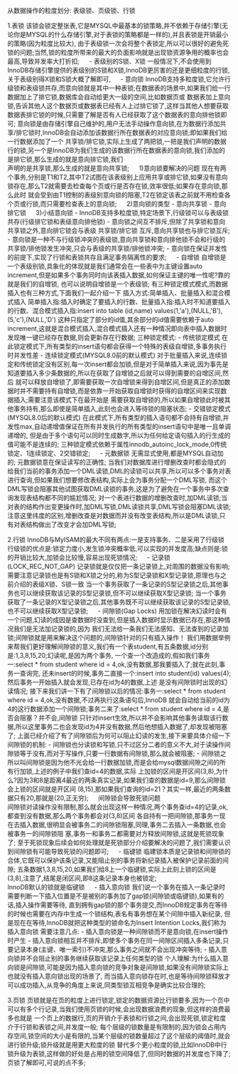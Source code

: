 从数据操作的粒度划分: 表级锁、页级锁、行锁

1.表锁
    该锁会锁定整张表,它是MYSQL中最基本的锁策略,并不依赖于存储引擎(无论你是MYSQL的什么存储引擎,对于表锁的策略都是一样的),并且表锁是开销最小的策略(因为粒度比较大),
  由于表级锁一次会将整个表锁定,所以可以很好的避免死锁的问题;当然,锁的粒度所带来的最大的负面影响就是出现锁资源争用的概率也会最高,导致并发率大打折扣;
　
    - 表级别的S锁、X锁
        一般情况下,不会使用到InnoDB存储引擎提供的表级别的S锁和X锁,InnoDB更厉害的还是更细粒度的行锁,关于表级别得X锁和S锁大概了解即可,[](/pdf/第15章_锁.pdf)
　
    - 意向锁
        InnoDB支持多粒度锁,它允许行级锁和表级锁共存,而意向锁就是其中一种表锁;在数据表的场景中,如果我们给一行数据加上了排它锁,数据库会自动给更大一级的空间,比如数据页或
      数据表加上意向锁,告诉其他人这个数据页或数据表已经有人上过排它锁了,这样当其他人想要获取数据表排它锁的时候,只需要了解是否有人已经获取了这个数据表的意向排他锁即可;
        意向锁是由存储引擎自己维护的,用户无法手动操作意向锁,在为数据行添加共享/排它锁时,InnoDB会自动添加该数据行所在数据表的对应意向锁;即如果我们给一行数据添加了一个
      共享锁/排它锁,实际上生成了两把锁,一把是我们声明的数据行的锁,另一个是InnoDB为我们生成的该数据行所在数据表的意向锁,我们添加的是排它锁,那么生成的就是意向排它锁,我们  
      声明的是共享锁,那么生成的就是意向共享锁;
　
      1)意向锁要解决的问题 
        现在有两个事务,分别是T1和T2,其中T2试图在该表级别上应用共享或排它锁,如果没有意向锁存在,那么T2就需要去检查每个页或行是否存在锁,效率很低;如果存在意向锁,那么此时
      就会受到由T1控制的表级别意向锁的阻塞,T2在锁定该表之前就不用检查各个页或行锁,而只需要检查表上的意向锁;
　
      2)意向锁的类型
         - 意向共享锁
         - 意向排它锁
　
      3)小结意向锁
         - InnoDB支持多粒度锁,特定场景下,行级锁可以与表级锁共存(行级排它锁和表级意向排他锁)
         - 意向锁之间互不排斥,但除了共享锁和意向共享锁之外,意向排它锁会与表级 共享锁/排它锁 互斥,意向共享锁也与排它锁互斥;
         - 意向锁是一种不与行级锁冲突的表级锁,意向共享锁和意向排他锁不会和行级的共享锁/排他锁发生冲突,只会与表级的共享锁/排他锁冲突;
         - 意向锁在保证并发性的前提下,实现了行锁和表锁共存且满足事务隔离性的要求;
　
    - 自增锁
        自增锁是一个表级别锁,具象化的体现就是我们通常会在一些表中为主键设置auto increment,但是如果多个事务同时向该表插入数据,如何保证主键的唯一性呢?靠的就是我们的自增锁,
      也可以说明自增锁是一个表级锁;
        有三种锁定模式模式,而数据插入也有三种方式,下面我们一起介绍一下
        插入方式:简单插入、批量插入和混合模式插入
        简单插入指:插入时确定了要插入的行数、批量插入指:插入时不知道要插入的行数、混合模式插入指:insert into table (id,name) values(1,'a'),(NULL,'B'),(5,'c'),(NULL,'D')
      这种只指定了部分的id值,其余部分的id值需要依赖于auto increment,这就是混合模式插入,混合模式插入还有一种情况即向表中插入数据时发现唯一键已经存在数据,则会更新存在行数据;
        三种锁定模式:
         - 传统锁定模式
            在此锁定模式下,所有类型的insert语句都会获得一个特殊的表级自增锁,多事务执行时并发性差
         - 连续锁定模式(MYSQL8.0前的默认模式)
            对于批量插入来说,连续锁定和传统锁定没有区别,每一次insert都会加锁,但是对于简单插入来说,因为事先是知道要插入多少条数据的,所以在获取了自增锁之后就可以得到需要的自增区间,然后
         就可以释放自增锁了,即需要获取一次自增锁来得到自增区间,但是真正的添加数据时并不需要持有自增锁,而是依靠一开始获取自增锁时获得的自增区间来实现数据插入;需要注意该模式下在最开始是
         需要获取自增锁的,所以如果自增锁此时被其他事务持有,那么即使是简单插入,此刻也会进入等待锁的阻塞状态;
         - 交错锁定模式(MYSQL8.0后的默认模式)
            在此模式下,所有类型的插入语句都不会持有自增锁,并发性max,自动递增值保证在所有并发执行的所有类型的insert语句中是唯一且单调递增的,
          但是由于多个语句可以同时生成数字,所以为任何给定语句插入的行生成的值可能不是连续的;
        三种锁定模式依赖于属性innodb_autoinc_lock_mode,0传统锁定、1连续锁定、2交错锁定;
　
    - 元数据锁
        无需显式使用,都是MYSQL自动加的;
        元数据锁意在保证读写的正确性;
        当我们对数据库进行增删改查时都会隐式的给我们当前的事务添加一个DML读锁,DML的读锁可以共享,所以可以多个事务对表进行查询,但如果我们想要修改表结构,实际上会为事务分配一个DML写锁,
      而这个DML写锁会阻塞其他试图获取DML读锁的事务,这是为了避免在一个事务中多次查询发现表结构都不同的尴尬情况;
        对一个表进行数据的增删改查时,加DML读锁;当对表的结构作出变更操作时,加DML写锁,DML读锁共享,DML写锁会阻塞DML读锁;
        注意这里纬度的区别,增删改查是对数据而并没有改变表结构,所以是DML读锁,只有对表结构做出了改变才会加DML写锁;

2.行锁
    InnoDB与MyISAM的最大不同有两点:一是支持事务、二是采用了行级锁
    行级锁的优点是:锁定力度小,发生锁冲突概率低,可以实现的并发度高;缺点则是:锁的开销比较大,加锁会比较慢,容易出现死锁情况;
    　
    - 记录锁(LOCK_REC_NOT_GAP)
        记录锁就是仅仅把一条记录锁上,对周围的数据没有影响;
        需要注意记录锁也是有S锁和X锁之分的,称为S型记录锁和X型记录锁,原理也与之前介绍的表级X锁、S锁一致
          当一个事务获取了一条记录的S型记录锁之后,其他事务也可以继续获取该记录的S型记录锁,但不可以继续获取X型记录锁;
          当一个事务获取了一条记录的X型记录锁之后,其他事务既不可以继续获取该记录的S型记录锁,也不可以继续获取X型记录锁;
　
    - 间隙锁(Gap Locks)
        用加锁在解决幻读时会有一个问题,幻读的成因是查数据时没查到,但是插入数据时显示数据已存在,那这种情况我们是无法加记录锁的,因为
      我们无法给一条我们无法感知、无法查到的记录加锁;间隙锁就是用来解决这个问题的,间隙锁针对的只有插入操作！
        我们用数据举例来帮我们更好理解间隙锁的意义,我们有一个表student,有五条数据,id分别是:1,3,8,15,20;幻读呢,是因为两个事务,
      一个查一个改造成的,假如我们事务一:select * from student where id = 4,ok,没有数据,那我要插入了;就在此刻,事务一查询完,
      还未insert的时候,事务二直接一个:insert into student(id) values(4);然后事务一开始插入就会发现,已存在id为4的数据,上述
      是没有间隙锁时出现的幻读情况;
        接下来我们讲一下有了间隙锁以后的情况:事务一:select * from student where id = 4,ok,没有数据,不过再执行这条语句后,InnoDB
      就会自动给当前的id为4的这行数据添加一个间隙锁;事务二来了:select * from student where id = 4,是否会阻塞？并不会,间隙锁
      只针对insert生效,所以并不会影响其他事务读取该行数据,所以这里事务二也会发现id为4并没有数据,然后他想插入数据了,却发现被阻塞了;
        上面已经介绍了有了间隙锁后为何可以阻止幻读的发生,接下来要具体介绍一下间隙锁的机制:
        - 间隙锁也分读锁和写锁,只不过区分二者的意义不大,对于读操作间隙锁等于没有,而对于写操作,只要一行数据有间隙锁,那么就会被阻塞;
        - 间隙锁之所以叫间隙锁是因为他不光会给一行数据加锁,而是会给mysql数据间隙之间的所有行加锁,上述的例子中我们查id=4的数据,实际
        上加锁的区间是开区间(3,8),为什么?因为3和8是距离4最近的两条真实记录,如果我们查的数据是id=9,那么间隙锁会上锁的区间就是开区间
        (8,15),那如果我们查询的id=21？其实一样,最近的两条数据只有20,那就是(20,正无穷);
　
        间隙锁会导致死锁问题      
            间隙锁对读操作没有限制,那么就会出现这样一种情况,两个事务查id=4的记录,ok,都查到没有数据,那么两个事务都会对(3,8)区间
          各自持有一把间隙锁,那事务一现在去插入数据,很明显会被事务二的间隙锁阻塞,同理,事务二去插入一条数据,也会被事务一的间隙锁阻
          塞,事务一和事务二都需要对方释放间隙锁,这就是死锁现象了;
            至于死锁现象后续会如何处理就是死锁部分介绍要解决的问题了,我们需要认识到间隙锁有可能导致死锁的问题即可;
　
    - 临键锁
        临建锁本质是记录锁和间隙锁的合体,它既可以保护该条记录,又能阻止别的事务将新纪录插入被保护记录前面的间隙;
        五条数据1,3,8,15,20,如果我们给8上一个临键锁,实际上此刻上锁的区间是(3,8],注意了,结尾是闭区间,即8这条记录本身也被锁定;  
        InnoDB默认的锁就是临键锁
　
    - 插入意向锁
        我们说一个事务在插入一条记录时需要判断一下插入位置是不是被别的事务加了gap锁(间隙锁或临键锁),如果有的话,插入操作需要等待,
      直到拥有gap锁的那个事务提交,而InnoDB规定事务在等待的时候也需要在内存中生成一个锁结构,表名有事务想在某个间隙中插入新纪录,
      但是现在在等待,InnoDB就把这种类型的锁命名为Insert Intention Locks,我们称为插入意向锁
        需要注意几点:
        - 插入意向锁是一种间隙锁而不是意向锁,在insert操作时产生
        - 插入意向锁相互并不排斥,即使多个事务在同一间隙区间插入多条记录,只要记录本身(主键、唯一索引)不冲突,那么事务之间就不会出现冲突等待;
        - 插入意向锁并不会阻止别的事务继续获取该记录上任何类型的锁
        个人理解:为什么插入意向锁是间隙锁,可能是因为插入意向锁的竞争对象是间隙锁,如果没有间隙锁实际上也就没有插入意向锁出现的场景了,
               而当插入意向锁存在时,也是等待间隙锁释放才可以成功插入,从竞争的角度上来说,同类型锁互相竞争是确实比较合理的;

3.页锁
    页锁就是在页的粒度上进行锁定,锁定的数据资源比行锁要多,因为一个页中可以有多个行记录,当我们使用页锁的时候,会出现数据浪费的现象,但这样的浪费最多也就是
  一个页上的数据行,页的开销介于表锁和行锁之间,会出现死锁,锁定粒度介于行锁和表锁之间,并发度一般;
    每个层级的锁数量是有限制的,因为锁会占用内存空间,锁空间的大小是有限的,当某个层级的锁数量超过了这个层级的阈值时,就会进行锁升级;锁升级就是用更大粒度的锁
  替代多个更小粒度的锁,比如InnoDB中行锁升级为表锁,这样做的好处是占用的锁空间降低了,但同时数据的并发度也下降了;
    页锁了解即可,可说的点不多;
    







